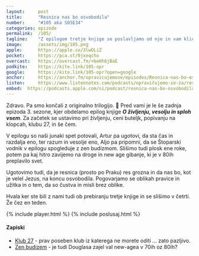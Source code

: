 ```yaml
---
layout: 	post
title:  	"Resnica nas bo osvobodila"
number: 	"#105 aka S03E34"
categories:	epizode
permalink:	/105/
tagline: 	"Z epilogom tretje knjige se poslavljamo od nje in vam kličemo zbogom ... in hvala za vse ribe. Četrto knjigo začnemo brati naslednji teden."
image:		/assets/img/105.png
apple:		https://apple.co/3lwOLiZ
pocket:		https://pca.st/0jxeqcho
overcast:	https://overcast.fm/+beHh6jBaE
podkite:	https://kite.link/105-opr
google:		https://kite.link/105-opr?open=google
anchor:		https://anchor.fm/opravicujemose/episodes/Resnica-nas-bo-osvobodila-e1j80ja
listen:		https://www.listennotes.com/podcasts/opravičujemo-se-za/resnica-nas-bo-osvobodila--5KDiVdRLOt/embed/
embed:	https://podcasts.apple.com/si/podcast/resnica-nas-bo-osvobodila/id1514750013?i=1000564476098
---
```


Zdravo. Pa smo končali z originalno trilogijo. 🎉 Pred vami je le še zadnja epizoda 3. sezone, kjer obdelamo epilog knjige _**O življenju, vesolju in sploh vsem**_. Za začetek se ustavimo pri življenju, ceni buteljk, popivanju na klopcah, klubu 27, in še čem. 

V epilogu so naši junaki spet potovali, Artur pa ugotovi, da sta čas in razdalja eno, ter razum in vesolje eno, Aljo pa pripomni, da se Štoparski vodnik v epilogu spogleduje z zen budizmom. Slišimo tudi plosk ene roke, potem pa kaj hitro zavijemo na droge in new age gibanje, ki je v 80ih preplavilo svet. 

Ugotovimo tudi, da je resnica (prosto po Praku) res grozna in da nas bo, kot je velel Jezus, na koncu osvobodila. Pogovarjamo se oblikah pravice in užitka in o tem, da so čustva in misli brez oblike. 

Hvala ker ste bili z nami tudi ob prebiranju tretje knjige in se slišimo v četrti. Že čez en teden. 

{% include player.html %}
{% include poslusaj.html %}

<!--break-->

#### Zapiski

- [Klub 27](https://en.wikipedia.org/wiki/27_Club) - prav poseben klub iz katerega ne morete oditi ... zato pazljivo. 
- [Zen budizem](https://sl.wikipedia.org/wiki/Zen_budizem) - je tudi Douglasa zajel val new-agea v 70ih oz 80ih? 